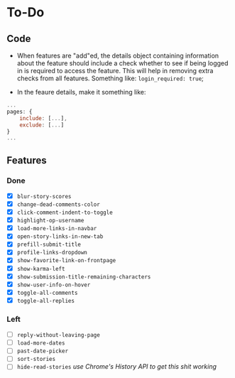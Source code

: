 # To-Do

## Code

* When features are "add"ed, the details object containing information about the feature should include a check whether to see if being logged in is required to access the feature. This will help in removing extra checks from all features. Something like: `login_required: true`;

* In the feaure details, make it something like:

```js
...
pages: {
    include: [...],
    exclude: [...]
}
...
```

## Features

### Done

- [x] `blur-story-scores`
- [x] `change-dead-comments-color`
- [x] `click-comment-indent-to-toggle`
- [x] `highlight-op-username`
- [x] `load-more-links-in-navbar`
- [x] `open-story-links-in-new-tab`
- [x] `prefill-submit-title`
- [x] `profile-links-dropdown`
- [x] `show-favorite-link-on-frontpage`
- [x] `show-karma-left`
- [x] `show-submission-title-remaining-characters`
- [x] `show-user-info-on-hover`
- [x] `toggle-all-comments`
- [x] `toggle-all-replies`

### Left

- [ ] `reply-without-leaving-page`
- [ ] `load-more-dates`
- [ ] `past-date-picker`
- [ ] `sort-stories`
- [ ] `hide-read-stories` *use Chrome's History API to get this shit working*